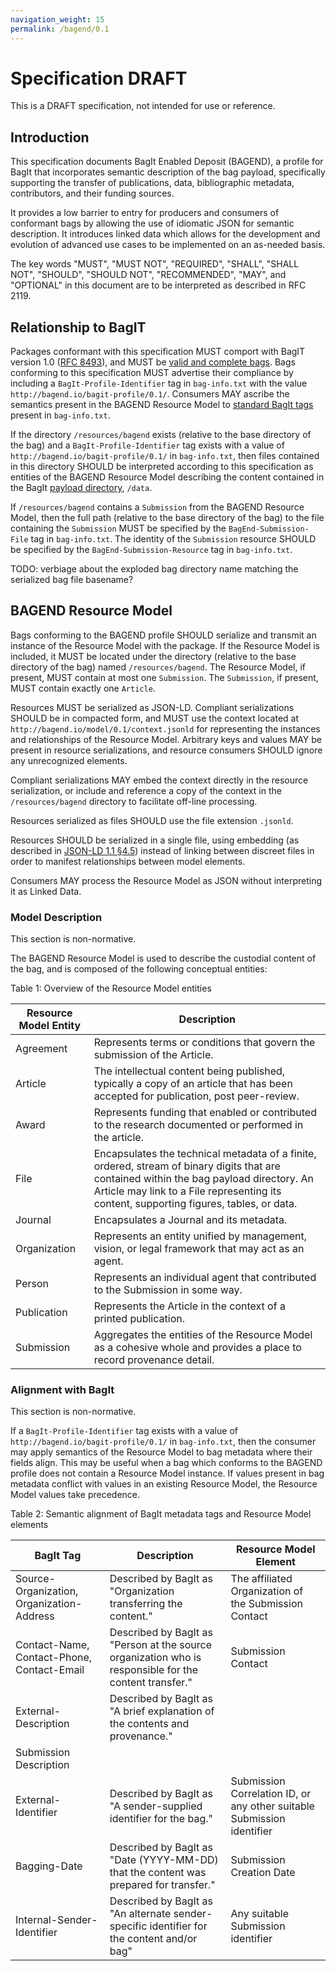 ```yaml
---
navigation_weight: 15
permalink: /bagend/0.1
---
```

# Specification DRAFT

This is a DRAFT specification, not intended for use or reference.

## Introduction

This specification documents BagIt Enabled Deposit (BAGEND), a profile for BagIt that incorporates semantic description of the bag payload, specifically supporting the transfer of publications, data, bibliographic metadata, contributors, and their funding sources.

It provides a low barrier to entry for producers and consumers of conformant bags by allowing the use of idiomatic JSON for semantic description. It introduces linked data which allows for the development and evolution of advanced use cases to be implemented on an as-needed basis.

The key words &quot;MUST&quot;, &quot;MUST NOT&quot;, &quot;REQUIRED&quot;, &quot;SHALL&quot;, &quot;SHALL NOT&quot;, &quot;SHOULD&quot;, &quot;SHOULD NOT&quot;, &quot;RECOMMENDED&quot;, &quot;MAY&quot;, and &quot;OPTIONAL&quot; in this document are to be interpreted as described in RFC 2119.

## Relationship to BagIT

Packages conformant with this specification MUST comport with BagIT version 1.0 ([RFC 8493](https://tools.ietf.org/html/rfc8493)), and MUST be [valid and complete bags](https://tools.ietf.org/html/rfc8493#section-3). Bags conforming to this specification MUST advertise their compliance by including a `BagIt-Profile-Identifier` tag in `bag-info.txt` with the value `http://bagend.io/bagit-profile/0.1/`. Consumers MAY ascribe the semantics present in the BAGEND Resource Model to [standard BagIt tags](https://tools.ietf.org/html/rfc8493#section-2.2.2) present in `bag-info.txt`.

If the directory `/resources/bagend` exists (relative to the base directory of the bag) and a `BagIt-Profile-Identifier` tag exists with a value of `http://bagend.io/bagit-profile/0.1/` in `bag-info.txt`, then files contained in this directory SHOULD be interpreted according to this specification as entities of the BAGEND Resource Model describing the content contained in the BagIt [payload directory](https://tools.ietf.org/html/rfc8493#section-2.1.2), `/data`.

If `/resources/bagend` contains a `Submission` from the BAGEND Resource Model, then the full path (relative to the base directory of the bag) to the file containing the `Submission` MUST be specified by the `BagEnd-Submission-File` tag in `bag-info.txt`. The identity of the `Submission` resource SHOULD be specified by the `BagEnd-Submission-Resource` tag in `bag-info.txt`.

TODO: verbiage about the exploded bag directory name matching the serialized bag file basename?

## BAGEND Resource Model

Bags conforming to the BAGEND profile SHOULD serialize and transmit an instance of the Resource Model with the package. If the Resource Model is included, it MUST be located under the directory (relative to the base directory of the bag) named `/resources/bagend`. The Resource Model, if present, MUST contain at most one `Submission`. The `Submission`, if present, MUST contain exactly one `Article`.

Resources MUST be serialized as JSON-LD. Compliant serializations SHOULD be in compacted form, and MUST use the context located at `http://bagend.io/model/0.1/context.jsonld` for representing the instances and relationships of the Resource Model. Arbitrary keys and values MAY be present in resource serializations, and resource consumers SHOULD ignore any unrecognized elements.

Compliant serializations MAY embed the context directly in the resource serialization, or include and reference a copy of the context in the `/resources/bagend` directory to facilitate off-line processing.

Resources serialized as files SHOULD use the file extension `.jsonld`.

Resources SHOULD be serialized in a single file, using embedding (as described in [JSON-LD 1.1 §4.5](https://www.w3.org/TR/json-ld/#embedding)) instead of linking between discreet files in order to manifest relationships between model elements.

Consumers MAY process the Resource Model as JSON without interpreting it as Linked Data.

### Model Description

This section is non-normative.

The BAGEND Resource Model is used to describe the custodial content of the bag, and is composed of the following conceptual entities:

Table 1: Overview of the Resource Model entities

| Resource Model Entity | Description |
| --- | --- |
| Agreement | Represents terms or conditions that govern the submission of the Article. |
| Article | The intellectual content being published, typically a copy of an article that has been accepted for publication, post peer-review. |
| Award | Represents funding that enabled or contributed to the research documented or performed in the article. |
| File | Encapsulates the technical metadata of a finite, ordered, stream of binary digits that are contained within the bag payload directory. An Article may link to a File representing its content, supporting figures, tables, or data. |
| Journal | Encapsulates a Journal and its metadata. |
| Organization | Represents an entity unified by management, vision, or legal framework that may act as an agent. |
| Person | Represents an individual agent that contributed to the Submission in some way. |
| Publication | Represents the Article in the context of a printed publication. |
| Submission | Aggregates the entities of the Resource Model as a cohesive whole and provides a place to record provenance detail. |

### Alignment with BagIt

This section is non-normative.

If a `BagIt-Profile-Identifier` tag exists with a value of `http://bagend.io/bagit-profile/0.1/` in `bag-info.txt`, then the consumer may apply semantics of the Resource Model to bag metadata where their fields align. This may be useful when a bag which conforms to the BAGEND profile does not contain a Resource Model instance. If values present in bag metadata conflict with values in an existing Resource Model, the Resource Model values take precedence.

Table 2: Semantic alignment of BagIt metadata tags and Resource Model elements

| BagIt Tag | Description | Resource Model Element |
| --- | --- | --- |
| Source-Organization, Organization-Address | Described by BagIt as &quot;Organization transferring the content.&quot; | The affiliated Organization of the Submission Contact |
| Contact-Name, Contact-Phone, Contact-Email | Described by BagIt as &quot;Person at the source organization who is responsible for the content transfer.&quot; | Submission Contact |
| External-Description | Described by BagIt as &quot;A brief explanation of the contents and provenance.&quot;
 | Submission Description |
| External-Identifier | Described by BagIt as &quot;A sender-supplied identifier for the bag.&quot; | Submission Correlation ID, or any other suitable Submission identifier |
| Bagging-Date | Described by BagIt as &quot;Date (YYYY-MM-DD) that the content was prepared for transfer.&quot; | Submission Creation Date |
| Internal-Sender-Identifier | Described by BagIt as &quot;An alternate sender-specific identifier for the content and/or bag&quot; | Any suitable Submission identifier |
